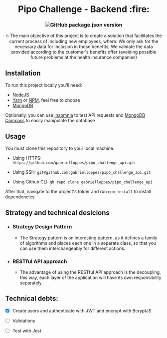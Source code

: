 <h1 align="center">
Pipo Challenge - Backend :fire:
</h1>
<h3 align="center">
  
<div align="center">
  
  ![GitHub package.json version](https://img.shields.io/github/package-json/v/gabrielloppes/pipo_challenge_backend?style=for-the-badge)
  
</div>

</h3>

<p align="center">
🔥 The main objective of this project is to create a solution that facilitates the current process of including new employees, where: We only ask for the necessary data for inclusion in those benefits; We validate the data provided according to the customer's benefits offer (avoiding possible future problems at the health insurance companies)
</p>

## Installation

To run this project locally you'll need:<br>

- [NodeJS](https://nodejs.org/en/)
- [Yarn](https://yarnpkg.com/) or [NPM](https://www.npmjs.com/), feel free to choose
- [MongoDB](https://www.mongodb.com/)

Optionally, you can use [Insomnia](https://insomnia.rest/) to test API requests and [MongoDB Compass](https://www.mongodb.com/products/compass) to easily manipulate the database

## Usage

You must clone this repository to your local machine:<br>

- Using HTTPS:
  `https://github.com/gabrielloppes/pipo_challenge_api.git`

- Using SSH:
  `git@github.com:gabrielloppes/pipo_challenge_api.git`

- Using Github CLI:
  `gh repo clone gabrielloppes/pipo_challenge_api`

After that, navigate to the project's folder and run `npm install` to install dependencies

## Strategy and technical desicions

- ### Strategy Design Pattern<br>

  - The Strategy pattern is an interesting pattern, as it defines a family of algorithms and places each one in a separate class, so that you can use them interchangeably for different actions.

- ### RESTful API approach<br>
  - The advantage of using the RESTful API approach is the decoupling, this way, each layer of the application will have its own responsibility separately.

## Technical debts:

- [x] Create users and authenticate with JWT and encrypt with BcryptJS

- [ ] Validations

- [ ] Test with Jest

